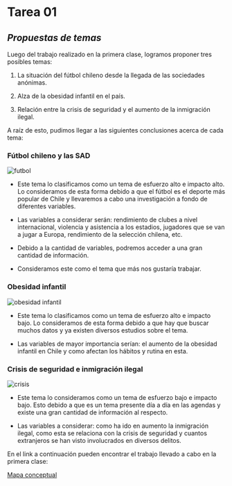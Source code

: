 # Tarea 01

## *Propuestas de temas*

Luego del trabajo realizado en la primera clase, logramos proponer tres posibles temas:

1. La situación del fútbol chileno desde la llegada de las sociedades anónimas.

2. Alza de la obesidad infantil en el país.

1. Relación entre la crisis de seguridad y el aumento de la inmigración ilegal.

A raíz de esto, pudimos llegar a las siguientes conclusiones acerca de cada tema:

### **Fútbol chileno y las SAD**

![futbol](https://redgol.cl/__export/1662475261515/sites/redgol/img/2022/09/06/hinchas_sociedades_anonimas_deportivas_ley_sadp_futbol_chileno.jpg_21146372.jpg)

- Este tema lo clasificamos como un tema de esfuerzo alto e impacto alto. Lo consideramos de esta forma debido a que el fútbol es el deporte más popular de Chile y llevaremos a cabo una investigación a fondo de diferentes variables.

- Las variables a considerar serán: rendimiento de clubes a nivel internacional, violencia y asistencia a los estadios, jugadores que se van a jugar a Europa, rendimiento de la selección chilena, etc.

- Debido a la cantidad de variables, podremos acceder a una gran cantidad de información.

- Consideramos este como el tema que más nos gustaría trabajar.

### **Obesidad infantil**

![obesidad infantil](https://media.biobiochile.cl/wp-content/uploads/2020/01/obsidad-infantil.jpg)

- Este tema lo clasificamos como un tema de esfuerzo alto e impacto bajo. Lo consideramos de esta forma debido a que hay que buscar muchos datos y ya existen diversos estudios sobre el tema.

- Las variables de mayor importancia serían: el aumento de la obesidad infantil en Chile y como afectan los hábitos y rutina en esta.

### **Crisis de seguridad e inmigración ilegal**

![crisis](https://gdb.voanews.com/8c57b0be-8846-4355-8e8c-451d7bb869e7_w1200_r1.jpg)

- Este tema lo consideramos como un tema de esfuerzo bajo e impacto bajo. Esto debido a que es un tema presente día a día en las agendas y existe una gran cantidad de información al respecto.

- Las variables a considerar: como ha ido en aumento la inmigración ilegal, como esta se relaciona con la crisis de seguridad y cuantos extranjeros se han visto involucrados en diversos delitos.

En el link a continuación pueden encontrar el trabajo llevado a cabo en la primera clase:

[Mapa conceptual](https://miro.com/app/board/uXjVNjR9AUk=/?share_link_id=994868186401)